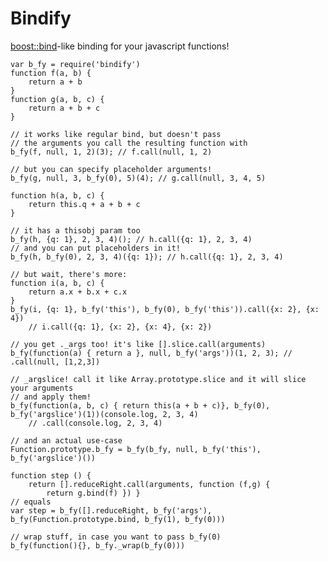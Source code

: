 Bindify
=======

[boost::bind](http://www.boost.org/doc/libs/release/libs/bind/)-like binding for your javascript functions!

	var b_fy = require('bindify')
	function f(a, b) {
		return a + b
	}
	function g(a, b, c) {
		return a + b + c
	}

	// it works like regular bind, but doesn't pass
	// the arguments you call the resulting function with
	b_fy(f, null, 1, 2)(3); // f.call(null, 1, 2)

	// but you can specify placeholder arguments!
	b_fy(g, null, 3, b_fy(0), 5)(4); // g.call(null, 3, 4, 5)

	function h(a, b, c) {
		return this.q + a + b + c
	}

	// it has a thisobj param too
	b_fy(h, {q: 1}, 2, 3, 4)(); // h.call({q: 1}, 2, 3, 4)
	// and you can put placeholders in it!
	b_fy(h, b_fy(0), 2, 3, 4)({q: 1}); // h.call({q: 1}, 2, 3, 4)

	// but wait, there's more:
	function i(a, b, c) {
		return a.x + b.x + c.x
	}
	b_fy(i, {q: 1}, b_fy('this'), b_fy(0), b_fy('this')).call({x: 2}, {x: 4})
		// i.call({q: 1}, {x: 2}, {x: 4}, {x: 2})
	
	// you get ._args too! it's like [].slice.call(arguments)
	b_fy(function(a) { return a }, null, b_fy('args'))(1, 2, 3); // .call(null, [1,2,3])

	// _argslice! call it like Array.prototype.slice and it will slice your arguments
	// and apply them!
	b_fy(function(a, b, c) { return this(a + b + c)}, b_fy(0), b_fy('argslice')(1))(console.log, 2, 3, 4)
		// .call(console.log, 2, 3, 4)
	
	// and an actual use-case
	Function.prototype.b_fy = b_fy(b_fy, null, b_fy('this'), b_fy('argslice')())

	function step () {
		return [].reduceRight.call(arguments, function (f,g) {
			return g.bind(f) }) }
	// equals			
	var step = b_fy([].reduceRight, b_fy('args'), b_fy(Function.prototype.bind, b_fy(1), b_fy(0)))

	// wrap stuff, in case you want to pass b_fy(0)
	b_fy(function(){}, b_fy._wrap(b_fy(0)))
